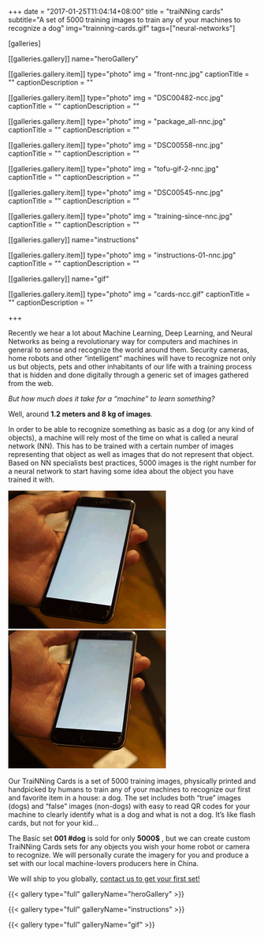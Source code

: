 +++
date = "2017-01-25T11:04:14+08:00"
title = "traiNNing cards"
subtitle="A set of 5000 training images to train any of your machines to recognize a dog"
img="trainning-cards.gif"
tags=["neural-networks"]

[galleries]

[[galleries.gallery]]
  name="heroGallery"

  [[galleries.gallery.item]]
  type="photo"
  img = "front-nnc.jpg"
  captionTitle = ""
  captionDescription = ""

  [[galleries.gallery.item]]
  type="photo"
  img = "DSC00482-ncc.jpg"
  captionTitle = ""
  captionDescription = ""

  [[galleries.gallery.item]]
  type="photo"
  img = "package_all-nnc.jpg"
  captionTitle = ""
  captionDescription = ""

  [[galleries.gallery.item]]
  type="photo"
  img = "DSC00558-nnc.jpg"
  captionTitle = ""
  captionDescription = ""

  [[galleries.gallery.item]]
  type="photo"
  img = "tofu-gif-2-nnc.jpg"
  captionTitle = ""
  captionDescription = ""

  [[galleries.gallery.item]]
  type="photo"
  img = "DSC00545-nnc.jpg"
  captionTitle = ""
  captionDescription = ""

  [[galleries.gallery.item]]
  type="photo"
  img = "training-since-nnc.jpg"
  captionTitle = ""
  captionDescription = ""

[[galleries.gallery]]
  name="instructions"

  [[galleries.gallery.item]]
  type="photo"
  img = "instructions-01-nnc.jpg"
  captionTitle = ""
  captionDescription = ""

[[galleries.gallery]]
  name="gif"

  [[galleries.gallery.item]]
  type="photo"
  img = "cards-ncc.gif"
  captionTitle = ""
  captionDescription = ""

+++


Recently we hear a lot about Machine Learning, Deep Learning, and Neural Networks as being a revolutionary way for computers and machines in general to sense and recognize the world around them. Security cameras, home robots and other “intelligent” machines will have to recognize not only us but objects, pets and other inhabitants of our life with a training process that is hidden and done digitally through a generic set of images gathered from the web.

*But how much does it take for a “machine” to learn something?*

Well, around **1.2 meters and 8 kg of images**.

In order to be able to recognize something as basic as a dog (or any kind of objects), a machine will rely most of the time on what is called a neural network (NN). This has to be trained with a certain number of images representing that object as well as images that do not represent that object. Based on NN specialists best practices, 5000 images is the right number for a neural network to start having some idea about the object you have trained it with.

![alt text](/img/dog.gif) ![alt text](/img/not-dog.gif)

Our TraiNNing Cards is a set of 5000 training images, physically printed and handpicked by humans to train any of your machines to recognize our first and favorite item in a house: a dog. The set includes both “true” images (dogs) and “false” images (non-dogs) with easy to read QR codes for your machine to clearly identify what is a dog and what is not a dog. It’s like flash cards, but not for your kid…

The Basic set **001 #dog** is sold for only **5000$** , but we can create custom TraiNNing Cards sets for any objects you wish your home robot or camera to recognize. We will personally curate the imagery for you and produce a set with our local machine-lovers producers here in China.

We will ship to you globally, [contact us to get your first set!](mailto:hi@automato.farm)

{{< gallery type="full" galleryName="heroGallery" >}}

{{< gallery type="full" galleryName="instructions" >}}

{{< gallery type="full" galleryName="gif" >}}
